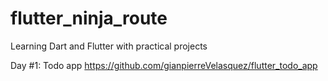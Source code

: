 # flutter_ninja_route
Learning Dart and Flutter with practical projects

Day #1: Todo app https://github.com/gianpierreVelasquez/flutter_todo_app
